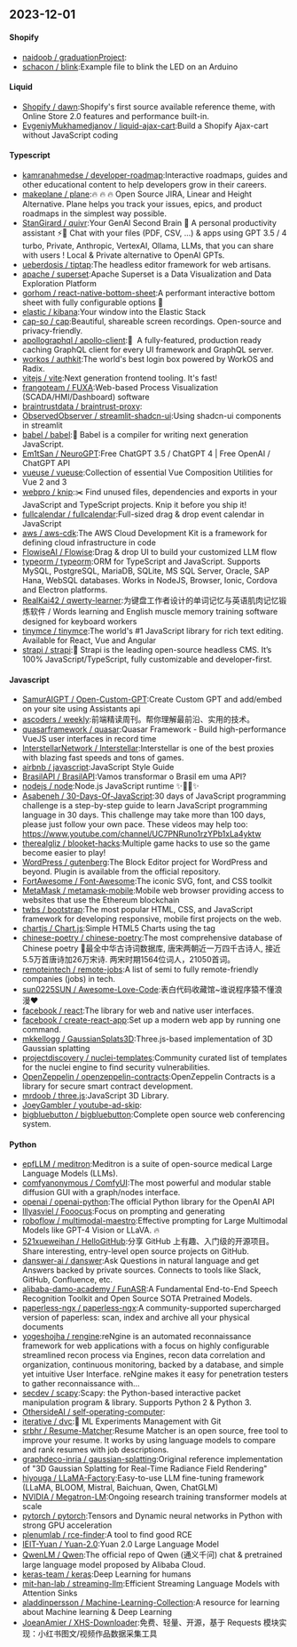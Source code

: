 ## 2023-12-01

#### Shopify
* [naidoob / graduationProject](https://github.com/naidoob/graduationProject):
* [schacon / blink](https://github.com/schacon/blink):Example file to blink the LED on an Arduino

#### Liquid
* [Shopify / dawn](https://github.com/Shopify/dawn):Shopify's first source available reference theme, with Online Store 2.0 features and performance built-in.
* [EvgeniyMukhamedjanov / liquid-ajax-cart](https://github.com/EvgeniyMukhamedjanov/liquid-ajax-cart):Build a Shopify Ajax-cart without JavaScript coding

#### Typescript
* [kamranahmedse / developer-roadmap](https://github.com/kamranahmedse/developer-roadmap):Interactive roadmaps, guides and other educational content to help developers grow in their careers.
* [makeplane / plane](https://github.com/makeplane/plane):🔥 🔥 🔥 Open Source JIRA, Linear and Height Alternative. Plane helps you track your issues, epics, and product roadmaps in the simplest way possible.
* [StanGirard / quivr](https://github.com/StanGirard/quivr):Your GenAI Second Brain 🧠 A personal productivity assistant ⚡️🤖 Chat with your files (PDF, CSV, ...) & apps using GPT 3.5 / 4 turbo, Private, Anthropic, VertexAI, Ollama, LLMs, that you can share with users ! Local & Private alternative to OpenAI GPTs.
* [ueberdosis / tiptap](https://github.com/ueberdosis/tiptap):The headless editor framework for web artisans.
* [apache / superset](https://github.com/apache/superset):Apache Superset is a Data Visualization and Data Exploration Platform
* [gorhom / react-native-bottom-sheet](https://github.com/gorhom/react-native-bottom-sheet):A performant interactive bottom sheet with fully configurable options 🚀
* [elastic / kibana](https://github.com/elastic/kibana):Your window into the Elastic Stack
* [cap-so / cap](https://github.com/cap-so/cap):Beautiful, shareable screen recordings. Open-source and privacy-friendly.
* [apollographql / apollo-client](https://github.com/apollographql/apollo-client):🚀  A fully-featured, production ready caching GraphQL client for every UI framework and GraphQL server.
* [workos / authkit](https://github.com/workos/authkit):The world's best login box powered by WorkOS and Radix.
* [vitejs / vite](https://github.com/vitejs/vite):Next generation frontend tooling. It's fast!
* [frangoteam / FUXA](https://github.com/frangoteam/FUXA):Web-based Process Visualization (SCADA/HMI/Dashboard) software
* [braintrustdata / braintrust-proxy](https://github.com/braintrustdata/braintrust-proxy):
* [ObservedObserver / streamlit-shadcn-ui](https://github.com/ObservedObserver/streamlit-shadcn-ui):Using shadcn-ui components in streamlit
* [babel / babel](https://github.com/babel/babel):🐠 Babel is a compiler for writing next generation JavaScript.
* [Em1tSan / NeuroGPT](https://github.com/Em1tSan/NeuroGPT):Free ChatGPT 3.5 / ChatGPT 4 | Free OpenAI / ChatGPT API
* [vueuse / vueuse](https://github.com/vueuse/vueuse):Collection of essential Vue Composition Utilities for Vue 2 and 3
* [webpro / knip](https://github.com/webpro/knip):✂️ Find unused files, dependencies and exports in your JavaScript and TypeScript projects. Knip it before you ship it!
* [fullcalendar / fullcalendar](https://github.com/fullcalendar/fullcalendar):Full-sized drag & drop event calendar in JavaScript
* [aws / aws-cdk](https://github.com/aws/aws-cdk):The AWS Cloud Development Kit is a framework for defining cloud infrastructure in code
* [FlowiseAI / Flowise](https://github.com/FlowiseAI/Flowise):Drag & drop UI to build your customized LLM flow
* [typeorm / typeorm](https://github.com/typeorm/typeorm):ORM for TypeScript and JavaScript. Supports MySQL, PostgreSQL, MariaDB, SQLite, MS SQL Server, Oracle, SAP Hana, WebSQL databases. Works in NodeJS, Browser, Ionic, Cordova and Electron platforms.
* [RealKai42 / qwerty-learner](https://github.com/RealKai42/qwerty-learner):为键盘工作者设计的单词记忆与英语肌肉记忆锻炼软件 / Words learning and English muscle memory training software designed for keyboard workers
* [tinymce / tinymce](https://github.com/tinymce/tinymce):The world's #1 JavaScript library for rich text editing. Available for React, Vue and Angular
* [strapi / strapi](https://github.com/strapi/strapi):🚀 Strapi is the leading open-source headless CMS. It’s 100% JavaScript/TypeScript, fully customizable and developer-first.

#### Javascript
* [SamurAIGPT / Open-Custom-GPT](https://github.com/SamurAIGPT/Open-Custom-GPT):Create Custom GPT and add/embed on your site using Assistants api
* [ascoders / weekly](https://github.com/ascoders/weekly):前端精读周刊。帮你理解最前沿、实用的技术。
* [quasarframework / quasar](https://github.com/quasarframework/quasar):Quasar Framework - Build high-performance VueJS user interfaces in record time
* [InterstellarNetwork / Interstellar](https://github.com/InterstellarNetwork/Interstellar):Interstellar is one of the best proxies with blazing fast speeds and tons of games.
* [airbnb / javascript](https://github.com/airbnb/javascript):JavaScript Style Guide
* [BrasilAPI / BrasilAPI](https://github.com/BrasilAPI/BrasilAPI):Vamos transformar o Brasil em uma API?
* [nodejs / node](https://github.com/nodejs/node):Node.js JavaScript runtime ✨🐢🚀✨
* [Asabeneh / 30-Days-Of-JavaScript](https://github.com/Asabeneh/30-Days-Of-JavaScript):30 days of JavaScript programming challenge is a step-by-step guide to learn JavaScript programming language in 30 days. This challenge may take more than 100 days, please just follow your own pace. These videos may help too: https://www.youtube.com/channel/UC7PNRuno1rzYPb1xLa4yktw
* [therealgliz / blooket-hacks](https://github.com/therealgliz/blooket-hacks):Multiple game hacks to use so the game become easier to play!
* [WordPress / gutenberg](https://github.com/WordPress/gutenberg):The Block Editor project for WordPress and beyond. Plugin is available from the official repository.
* [FortAwesome / Font-Awesome](https://github.com/FortAwesome/Font-Awesome):The iconic SVG, font, and CSS toolkit
* [MetaMask / metamask-mobile](https://github.com/MetaMask/metamask-mobile):Mobile web browser providing access to websites that use the Ethereum blockchain
* [twbs / bootstrap](https://github.com/twbs/bootstrap):The most popular HTML, CSS, and JavaScript framework for developing responsive, mobile first projects on the web.
* [chartjs / Chart.js](https://github.com/chartjs/Chart.js):Simple HTML5 Charts using the <canvas> tag
* [chinese-poetry / chinese-poetry](https://github.com/chinese-poetry/chinese-poetry):The most comprehensive database of Chinese poetry 🧶最全中华古诗词数据库, 唐宋两朝近一万四千古诗人, 接近5.5万首唐诗加26万宋诗. 两宋时期1564位词人，21050首词。
* [remoteintech / remote-jobs](https://github.com/remoteintech/remote-jobs):A list of semi to fully remote-friendly companies (jobs) in tech.
* [sun0225SUN / Awesome-Love-Code](https://github.com/sun0225SUN/Awesome-Love-Code):表白代码收藏馆~谁说程序猿不懂浪漫❤️
* [facebook / react](https://github.com/facebook/react):The library for web and native user interfaces.
* [facebook / create-react-app](https://github.com/facebook/create-react-app):Set up a modern web app by running one command.
* [mkkellogg / GaussianSplats3D](https://github.com/mkkellogg/GaussianSplats3D):Three.js-based implementation of 3D Gaussian splatting
* [projectdiscovery / nuclei-templates](https://github.com/projectdiscovery/nuclei-templates):Community curated list of templates for the nuclei engine to find security vulnerabilities.
* [OpenZeppelin / openzeppelin-contracts](https://github.com/OpenZeppelin/openzeppelin-contracts):OpenZeppelin Contracts is a library for secure smart contract development.
* [mrdoob / three.js](https://github.com/mrdoob/three.js):JavaScript 3D Library.
* [JoeyGambler / youtube-ad-skip](https://github.com/JoeyGambler/youtube-ad-skip):
* [bigbluebutton / bigbluebutton](https://github.com/bigbluebutton/bigbluebutton):Complete open source web conferencing system.

#### Python
* [epfLLM / meditron](https://github.com/epfLLM/meditron):Meditron is a suite of open-source medical Large Language Models (LLMs).
* [comfyanonymous / ComfyUI](https://github.com/comfyanonymous/ComfyUI):The most powerful and modular stable diffusion GUI with a graph/nodes interface.
* [openai / openai-python](https://github.com/openai/openai-python):The official Python library for the OpenAI API
* [lllyasviel / Fooocus](https://github.com/lllyasviel/Fooocus):Focus on prompting and generating
* [roboflow / multimodal-maestro](https://github.com/roboflow/multimodal-maestro):Effective prompting for Large Multimodal Models like GPT-4 Vision or LLaVA. 🔥
* [521xueweihan / HelloGitHub](https://github.com/521xueweihan/HelloGitHub):分享 GitHub 上有趣、入门级的开源项目。Share interesting, entry-level open source projects on GitHub.
* [danswer-ai / danswer](https://github.com/danswer-ai/danswer):Ask Questions in natural language and get Answers backed by private sources. Connects to tools like Slack, GitHub, Confluence, etc.
* [alibaba-damo-academy / FunASR](https://github.com/alibaba-damo-academy/FunASR):A Fundamental End-to-End Speech Recognition Toolkit and Open Source SOTA Pretrained Models.
* [paperless-ngx / paperless-ngx](https://github.com/paperless-ngx/paperless-ngx):A community-supported supercharged version of paperless: scan, index and archive all your physical documents
* [yogeshojha / rengine](https://github.com/yogeshojha/rengine):reNgine is an automated reconnaissance framework for web applications with a focus on highly configurable streamlined recon process via Engines, recon data correlation and organization, continuous monitoring, backed by a database, and simple yet intuitive User Interface. reNgine makes it easy for penetration testers to gather reconnaissance with…
* [secdev / scapy](https://github.com/secdev/scapy):Scapy: the Python-based interactive packet manipulation program & library. Supports Python 2 & Python 3.
* [OthersideAI / self-operating-computer](https://github.com/OthersideAI/self-operating-computer):
* [iterative / dvc](https://github.com/iterative/dvc):🦉 ML Experiments Management with Git
* [srbhr / Resume-Matcher](https://github.com/srbhr/Resume-Matcher):Resume Matcher is an open source, free tool to improve your resume. It works by using language models to compare and rank resumes with job descriptions.
* [graphdeco-inria / gaussian-splatting](https://github.com/graphdeco-inria/gaussian-splatting):Original reference implementation of "3D Gaussian Splatting for Real-Time Radiance Field Rendering"
* [hiyouga / LLaMA-Factory](https://github.com/hiyouga/LLaMA-Factory):Easy-to-use LLM fine-tuning framework (LLaMA, BLOOM, Mistral, Baichuan, Qwen, ChatGLM)
* [NVIDIA / Megatron-LM](https://github.com/NVIDIA/Megatron-LM):Ongoing research training transformer models at scale
* [pytorch / pytorch](https://github.com/pytorch/pytorch):Tensors and Dynamic neural networks in Python with strong GPU acceleration
* [plenumlab / rce-finder](https://github.com/plenumlab/rce-finder):A tool to find good RCE
* [IEIT-Yuan / Yuan-2.0](https://github.com/IEIT-Yuan/Yuan-2.0):Yuan 2.0 Large Language Model
* [QwenLM / Qwen](https://github.com/QwenLM/Qwen):The official repo of Qwen (通义千问) chat & pretrained large language model proposed by Alibaba Cloud.
* [keras-team / keras](https://github.com/keras-team/keras):Deep Learning for humans
* [mit-han-lab / streaming-llm](https://github.com/mit-han-lab/streaming-llm):Efficient Streaming Language Models with Attention Sinks
* [aladdinpersson / Machine-Learning-Collection](https://github.com/aladdinpersson/Machine-Learning-Collection):A resource for learning about Machine learning & Deep Learning
* [JoeanAmier / XHS-Downloader](https://github.com/JoeanAmier/XHS-Downloader):免费、轻量、开源，基于 Requests 模块实现：小红书图文/视频作品数据采集工具
